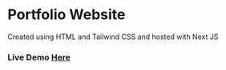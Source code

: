 # Portfolio Website
Created using HTML and Tailwind CSS and hosted with Next JS

### Live Demo [Here](https://kevinokello.vercel.app)
